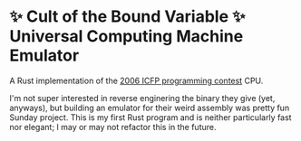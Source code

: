 # **✨ Cult of the Bound Variable ✨ Universal Computing Machine Emulator**

A Rust implementation of the [2006 ICFP programming contest](http://www.boundvariable.org/task.shtml) CPU. 

I'm not super interested in reverse enginering the binary they give (yet, anyways), but building an emulator for their weird assembly was pretty fun Sunday project. This is my first Rust program and is neither particularly fast nor elegant; I may or may not refactor this in the future. 
